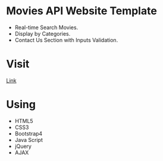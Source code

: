 # Movies API Website Template
- Real-time Search Movies.
- Display by Categories.
- Contact Us Section with Inputs Validation.
# Visit
[Link](https://isalma.github.io/Movies-API-Website-Template/index.html#contactUS)
# Using
- HTML5
- CSS3
- Bootstrap4
- Java Script
- jQuery
- AJAX

